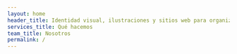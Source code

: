 ```yaml
---
layout: home
header_title: Identidad visual, ilustraciones y sitios web para organizaciones conscientes y amigables.
services_title: Qué hacemos
team_title: Nosotros
permalink: /
---
```

